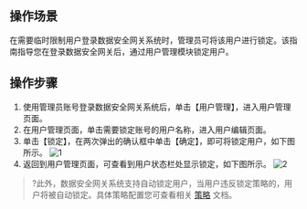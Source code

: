 ## 操作场景
在需要临时限制用户登录数据安全网关系统时，管理员可将该用户进行锁定。该指南指导您在登录数据安全网关后，通过用户管理模块锁定用户。



## 操作步骤

1. 使用管理员账号登录数据安全网关系统后，单击【用户管理】，进入用户管理页面。
3. 在用户管理页面，单击需要锁定账号的用户名称，进入用户编辑页面。
4. 单击【锁定】，在两次弹出的确认框中单击【确定】，即可将锁定用户，如下图所示。
![1](https://main.qcloudimg.com/raw/8cc86584ec906b4c21893c929a2949c9.png)
5. 返回到用户管理页面，可查看到用户状态栏处显示锁定，如下图所示。
![2](https://main.qcloudimg.com/raw/6b3317da8cdf2b1b4e3811c1e45a299f.png)

>?此外，数据安全网关系统支持自动锁定用户，当用户违反锁定策略的，用户将被自动锁定。具体策略配置您可查看相关 [策略]() 文档。
